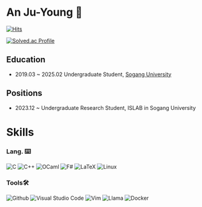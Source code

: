 # An Ju-Young 🥃

[![Hits](https://hits.seeyoufarm.com/api/count/incr/badge.svg?url=https%3A%2F%2Fgithub.com%2Fbenecke2019&count_bg=%23D35E00&title_bg=%2300B02B&icon=&icon_color=%23E7E7E7&title=Hits&edge_flat=false)](https://hits.seeyoufarm.com)

[![Solved.ac Profile](http://mazassumnida.wtf/api/v2/generate_badge?boj=fred1230)](https://solved.ac/fred1230/)

## Education
* 2019.03 ~ 2025.02 Undergraduate Student, [Sogang University](https://www.sogang.ac.kr/ko/home)

## Positions
* 2023.12 ~ Undergraduate Research Student, ISLAB in Sogang University

# Skills
### Lang. ⌨️
![C](https://img.shields.io/badge/C-A8B9CC.svg?&style=for-the-badge&logo=C&logoColor=white)
![C++](https://img.shields.io/badge/C++-00599C.svg?&style=for-the-badge&logo=C++&logoColor=white)
![OCaml](https://img.shields.io/badge/OCaml-EC6813.svg?&style=for-the-badge&logo=OCaml&logoColor=white)
![F#](https://img.shields.io/badge/F%23-378BBA.svg?&style=for-the-badge&logo=F%23&logoColor=white)
![LaTeX](https://img.shields.io/badge/LaTeX-008080.svg?&style=for-the-badge&logo=LaTeX&logoColor=white)
![Linux](https://img.shields.io/badge/Linux-FCC624.svg?&style=for-the-badge&logo=Linux&logoColor=white)

### Tools🛠️
![Github](https://img.shields.io/badge/GitHub-181717.svg?&style=for-the-badge&logo=GitHub&logoColor=white)
![Visual Studio Code](https://img.shields.io/badge/Visual%20Studio%20Code-007ACC.svg?&style=for-the-badge&logo=Visual%20Studio%20Code&logoColor=white)
![Vim](https://img.shields.io/badge/Vim-019733.svg?&style=for-the-badge&logo=Vim&logoColor=white)
![Llama](https://img.shields.io/badge/Ollama-000000.svg?&style=for-the-badge&logo=Ollama&logoColor=white)
![Docker](https://img.shields.io/badge/Docker-2496ED.svg?&style=for-the-badge&logo=Docker&logoColor=white)
